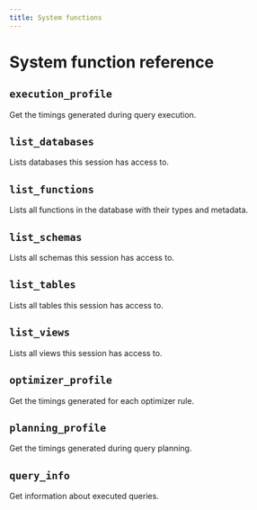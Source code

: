 ```yaml
---
title: System functions
---
```


# System function reference

<!-- DOCSGEN_START system_functions -->

## `execution_profile`

Get the timings generated during query execution.

## `list_databases`

Lists databases this session has access to.

## `list_functions`

Lists all functions in the database with their types and metadata.

## `list_schemas`

Lists all schemas this session has access to.

## `list_tables`

Lists all tables this session has access to.

## `list_views`

Lists all views this session has access to.

## `optimizer_profile`

Get the timings generated for each optimizer rule.

## `planning_profile`

Get the timings generated during query planning.

## `query_info`

Get information about executed queries.


<!-- DOCSGEN_END -->
